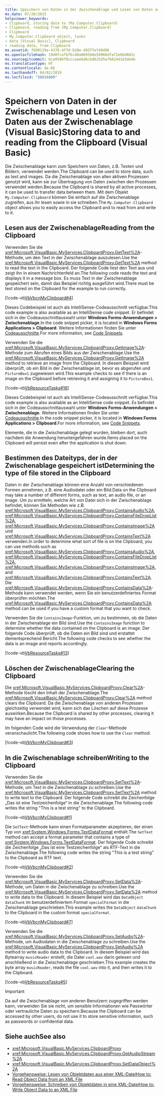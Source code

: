 ```yaml
---
title: Speichern von Daten in der Zwischenablage und Lesen von Daten aus der Zwischenablage (Visual Basic)
ms.date: 07/20/2015
helpviewer_keywords:
- Clipboard, storing data to (My.Computer.Clipboard)
- Clipboard, reading from (My.Computer.Clipboard)
- Clipboard
- My.Computer.Clipboard object, tasks
- data [Visual Basic], Clipboard
- reading data, from Clipboard
ms.assetid: f690119a-4378-4f7d-b20e-d9377ef49496
ms.openlocfilehash: 19d0fcafb76c40a00939de59968dfaf2e6bd683c
ms.sourcegitcommit: bce0586f0cccaae6d6cbd625d5a7b824d1d3de4b
ms.translationtype: HT
ms.contentlocale: de-DE
ms.lasthandoff: 04/02/2019
ms.locfileid: "58816880"
---
```

# <a name="storing-data-to-and-reading-from-the-clipboard-visual-basic"></a><span data-ttu-id="73a7b-102">Speichern von Daten in der Zwischenablage und Lesen von Daten aus der Zwischenablage (Visual Basic)</span><span class="sxs-lookup"><span data-stu-id="73a7b-102">Storing data to and reading from the Clipboard (Visual Basic)</span></span>
<span data-ttu-id="73a7b-103">Die Zwischenablage kann zum Speichern von Daten, z.B. Texten und Bildern, verwendet werden.</span><span class="sxs-lookup"><span data-stu-id="73a7b-103">The Clipboard can be used to store data, such as text and images.</span></span> <span data-ttu-id="73a7b-104">Da die Zwischenablage von allen aktiven Prozessen genutzt wird, kann sie zur Übertragung von Daten zwischen den Prozessen verwendet werden.</span><span class="sxs-lookup"><span data-stu-id="73a7b-104">Because the Clipboard is shared by all active processes, it can be used to transfer data between them.</span></span> <span data-ttu-id="73a7b-105">Mit dem Objekt `My.Computer.Clipboard` können Sie einfach auf die Zwischenablage zugreifen, aus ihr lesen sowie in sie schreiben.</span><span class="sxs-lookup"><span data-stu-id="73a7b-105">The `My.Computer.Clipboard` object allows you to easily access the Clipboard and to read from and write to it.</span></span>  
  
## <a name="reading-from-the-clipboard"></a><span data-ttu-id="73a7b-106">Lesen aus der Zwischenablage</span><span class="sxs-lookup"><span data-stu-id="73a7b-106">Reading from the Clipboard</span></span>  
 <span data-ttu-id="73a7b-107">Verwenden Sie die <xref:Microsoft.VisualBasic.MyServices.ClipboardProxy.GetText%2A>-Methode, um den Text in der Zwischenablage auszulesen.</span><span class="sxs-lookup"><span data-stu-id="73a7b-107">Use the <xref:Microsoft.VisualBasic.MyServices.ClipboardProxy.GetText%2A> method to read the text in the Clipboard.</span></span> <span data-ttu-id="73a7b-108">Der folgende Code liest den Text aus und zeigt ihn in einem Nachrichtenfeld an.</span><span class="sxs-lookup"><span data-stu-id="73a7b-108">The following code reads the text and displays it in a message box.</span></span> <span data-ttu-id="73a7b-109">Es muss Text in der Zwischenablage gespeichert sein, damit das Beispiel richtig ausgeführt wird.</span><span class="sxs-lookup"><span data-stu-id="73a7b-109">There must be text stored on the Clipboard for the example to run correctly.</span></span>  
  
 [!code-vb[VbVbcnMyClipboard#4](~/samples/snippets/visualbasic/VS_Snippets_VBCSharp/VbVbcnMyClipboard/VB/Class1.vb#4)]  
  
 <span data-ttu-id="73a7b-110">Dieses Codebeispiel ist auch als IntelliSense-Codeausschnitt verfügbar.</span><span class="sxs-lookup"><span data-stu-id="73a7b-110">This code example is also available as an IntelliSense code snippet.</span></span> <span data-ttu-id="73a7b-111">Er befindet sich in der Codeausschnittauswahl unter **Windows Forms-Anwendungen > Zwischenablage**.</span><span class="sxs-lookup"><span data-stu-id="73a7b-111">In the code snippet picker, it is located in **Windows Forms Applications > Clipboard**.</span></span> <span data-ttu-id="73a7b-112">Weitere Informationen finden Sie unter [Codeausschnitte](/visualstudio/ide/code-snippets).</span><span class="sxs-lookup"><span data-stu-id="73a7b-112">For more information, see [Code Snippets](/visualstudio/ide/code-snippets).</span></span>  
  
 <span data-ttu-id="73a7b-113">Verwenden Sie die <xref:Microsoft.VisualBasic.MyServices.ClipboardProxy.GetImage%2A>-Methode zum Abrufen eines Bilds aus der Zwischenablage.</span><span class="sxs-lookup"><span data-stu-id="73a7b-113">Use the <xref:Microsoft.VisualBasic.MyServices.ClipboardProxy.GetImage%2A> method to retrieve an image from the Clipboard.</span></span> <span data-ttu-id="73a7b-114">In diesem Beispiel wird überprüft, ob ein Bild in der Zwischenablage ist, bevor es abgerufen und `PictureBox1` zugewiesen wird.</span><span class="sxs-lookup"><span data-stu-id="73a7b-114">This example checks to see if there is an image on the Clipboard before retrieving it and assigning it to `PictureBox1`.</span></span>  
  
 [!code-vb[VbResourceTasks#16](~/samples/snippets/visualbasic/VS_Snippets_VBCSharp/VbResourceTasks/VB/Class1.vb#16)]  
  
 <span data-ttu-id="73a7b-115">Dieses Codebeispiel ist auch als IntelliSense-Codeausschnitt verfügbar.</span><span class="sxs-lookup"><span data-stu-id="73a7b-115">This code example is also available as an IntelliSense code snippet.</span></span> <span data-ttu-id="73a7b-116">Es befindet sich in der Codeausschnittauswahl unter **Windows Forms-Anwendungen > Zwischenablage**. Weitere Informationen finden Sie unter [Codeausschnitte](/visualstudio/ide/code-snippets).</span><span class="sxs-lookup"><span data-stu-id="73a7b-116">In the code snippet picker, it is located in **Windows Forms Applications > Clipboard**.For more information, see [Code Snippets](/visualstudio/ide/code-snippets).</span></span>  
  
 <span data-ttu-id="73a7b-117">Elemente, die in die Zwischenablage gelegt wurden, bleiben dort, auch nachdem die Anwendung heruntergefahren wurde.</span><span class="sxs-lookup"><span data-stu-id="73a7b-117">Items placed on the Clipboard will persist even after the application is shut down.</span></span>  
  
## <a name="determining-the-type-of-file-stored-in-the-clipboard"></a><span data-ttu-id="73a7b-118">Bestimmen des Dateityps, der in der Zwischenablage gespeichert ist</span><span class="sxs-lookup"><span data-stu-id="73a7b-118">Determining the type of file stored in the Clipboard</span></span>  
 <span data-ttu-id="73a7b-119">Daten in der Zwischenablage können eine Anzahl von verschiedenen Formen annehmen, z.B. eine Audiodatei oder ein Bild.</span><span class="sxs-lookup"><span data-stu-id="73a7b-119">Data on the Clipboard may take a number of different forms, such as text, an audio file, or an image.</span></span> <span data-ttu-id="73a7b-120">Um zu ermitteln, welche Art von Datei sich in der Zwischenablage befindet, können Sie Methoden wie z.B. <xref:Microsoft.VisualBasic.MyServices.ClipboardProxy.ContainsAudio%2A>, <xref:Microsoft.VisualBasic.MyServices.ClipboardProxy.ContainsFileDropList%2A>, <xref:Microsoft.VisualBasic.MyServices.ClipboardProxy.ContainsImage%2A> und <xref:Microsoft.VisualBasic.MyServices.ClipboardProxy.ContainsText%2A> verwenden.</span><span class="sxs-lookup"><span data-stu-id="73a7b-120">In order to determine what sort of file is on the Clipboard, you can use methods such as <xref:Microsoft.VisualBasic.MyServices.ClipboardProxy.ContainsAudio%2A>, <xref:Microsoft.VisualBasic.MyServices.ClipboardProxy.ContainsFileDropList%2A>, <xref:Microsoft.VisualBasic.MyServices.ClipboardProxy.ContainsImage%2A>, and <xref:Microsoft.VisualBasic.MyServices.ClipboardProxy.ContainsText%2A>.</span></span> <span data-ttu-id="73a7b-121">Die <xref:Microsoft.VisualBasic.MyServices.ClipboardProxy.ContainsData%2A>-Methode kann verwendet werden, wenn Sie ein benutzerdefiniertes Format überprüfen möchten.</span><span class="sxs-lookup"><span data-stu-id="73a7b-121">The <xref:Microsoft.VisualBasic.MyServices.ClipboardProxy.ContainsData%2A> method can be used if you have a custom format that you want to check.</span></span>  
  
 <span data-ttu-id="73a7b-122">Verwenden Sie die `ContainsImage`-Funktion, um zu bestimmen, ob die Daten in der Zwischenablage ein Bild sind.</span><span class="sxs-lookup"><span data-stu-id="73a7b-122">Use the `ContainsImage` function to determine whether the data contained on the Clipboard is an image.</span></span> <span data-ttu-id="73a7b-123">Der folgende Code überprüft, ob die Daten ein Bild sind und erstattet dementsprechend Bericht.</span><span class="sxs-lookup"><span data-stu-id="73a7b-123">The following code checks to see whether the data is an image and reports accordingly.</span></span>  
  
 [!code-vb[VbResourceTasks#13](~/samples/snippets/visualbasic/VS_Snippets_VBCSharp/VbResourceTasks/VB/Class1.vb#13)]  
  
## <a name="clearing-the-clipboard"></a><span data-ttu-id="73a7b-124">Löschen der Zwischenablage</span><span class="sxs-lookup"><span data-stu-id="73a7b-124">Clearing the Clipboard</span></span>  
 <span data-ttu-id="73a7b-125">Die <xref:Microsoft.VisualBasic.MyServices.ClipboardProxy.Clear%2A>-Methode löscht den Inhalt der Zwischenablage.</span><span class="sxs-lookup"><span data-stu-id="73a7b-125">The <xref:Microsoft.VisualBasic.MyServices.ClipboardProxy.Clear%2A> method clears the Clipboard.</span></span> <span data-ttu-id="73a7b-126">Da die Zwischenablage von anderen Prozessen gleichzeitig verwendet wird, kann sich das Löschen auf diese Prozesse auswirken.</span><span class="sxs-lookup"><span data-stu-id="73a7b-126">Because the Clipboard is shared by other processes, clearing it may have an impact on those processes.</span></span>  
  
 <span data-ttu-id="73a7b-127">Im folgenden Code wird die Verwendung der `Clear`-Methode veranschaulicht.</span><span class="sxs-lookup"><span data-stu-id="73a7b-127">The following code shows how to use the `Clear` method.</span></span>  
  
 [!code-vb[VbVbcnMyClipboard#3](~/samples/snippets/visualbasic/VS_Snippets_VBCSharp/VbVbcnMyClipboard/VB/Class1.vb#3)]  
  
## <a name="writing-to-the-clipboard"></a><span data-ttu-id="73a7b-128">In die Zwischenablage schreiben</span><span class="sxs-lookup"><span data-stu-id="73a7b-128">Writing to the Clipboard</span></span>  
 <span data-ttu-id="73a7b-129">Verwenden Sie die <xref:Microsoft.VisualBasic.MyServices.ClipboardProxy.SetText%2A>-Methode, um Text in die Zwischenablage zu schreiben.</span><span class="sxs-lookup"><span data-stu-id="73a7b-129">Use the <xref:Microsoft.VisualBasic.MyServices.ClipboardProxy.SetText%2A> method to write text to the Clipboard.</span></span> <span data-ttu-id="73a7b-130">Der folgende Code schreibt die Zeichenfolge „Das ist eine Testzeichenfolge“ in die Zwischenablage.</span><span class="sxs-lookup"><span data-stu-id="73a7b-130">The following code writes the string "This is a test string" to the Clipboard.</span></span>  
  
 [!code-vb[VbVbcnMyClipboard#1](~/samples/snippets/visualbasic/VS_Snippets_VBCSharp/VbVbcnMyClipboard/VB/Class1.vb#1)]  
  
 <span data-ttu-id="73a7b-131">Die `SetText`-Methode kann einen Formatparameter akzeptieren, der einen Typ von <xref:System.Windows.Forms.TextDataFormat> enthält.</span><span class="sxs-lookup"><span data-stu-id="73a7b-131">The `SetText` method can accept a format parameter that contains a type of <xref:System.Windows.Forms.TextDataFormat>.</span></span> <span data-ttu-id="73a7b-132">Der folgende Code schreibt die Zeichenfolge „Das ist eine Testzeichenfolge“ als RTF-Text in die Zwischenablage.</span><span class="sxs-lookup"><span data-stu-id="73a7b-132">The following code writes the string "This is a test string" to the Clipboard as RTF text.</span></span>  
  
 [!code-vb[VbVbcnMyClipboard#2](~/samples/snippets/visualbasic/VS_Snippets_VBCSharp/VbVbcnMyClipboard/VB/Class1.vb#2)]  
  
 <span data-ttu-id="73a7b-133">Verwenden Sie die <xref:Microsoft.VisualBasic.MyServices.ClipboardProxy.SetData%2A>-Methode, um Daten in die Zwischenablage zu schreiben.</span><span class="sxs-lookup"><span data-stu-id="73a7b-133">Use the <xref:Microsoft.VisualBasic.MyServices.ClipboardProxy.SetData%2A> method to write data to the Clipboard.</span></span> <span data-ttu-id="73a7b-134">In diesem Beispiel wird das `DataObject` `dataChunk` im benutzerdefiniertem Format `specialFormat` in die Zwischenablage geschrieben.</span><span class="sxs-lookup"><span data-stu-id="73a7b-134">This example writes the `DataObject` `dataChunk` to the Clipboard in the custom format `specialFormat`.</span></span>  
  
 [!code-vb[VbVbcnMyClipboard#7](~/samples/snippets/visualbasic/VS_Snippets_VBCSharp/VbVbcnMyClipboard/VB/Class1.vb#7)]  
  
 <span data-ttu-id="73a7b-135">Verwenden Sie die <xref:Microsoft.VisualBasic.MyServices.ClipboardProxy.SetAudio%2A>-Methode, um Audiodaten in die Zwischenablage zu schreiben.</span><span class="sxs-lookup"><span data-stu-id="73a7b-135">Use the <xref:Microsoft.VisualBasic.MyServices.ClipboardProxy.SetAudio%2A> method to write audio data to the Clipboard.</span></span> <span data-ttu-id="73a7b-136">In diesem Beispiel wird das Bytearray `musicReader` erstellt, die Datei `cool.wav` darin gelesen und anschließend in die Zwischenablage geschrieben.</span><span class="sxs-lookup"><span data-stu-id="73a7b-136">This example creates the byte array `musicReader`, reads the file `cool.wav` into it, and then writes it to the Clipboard.</span></span>  
  
 [!code-vb[VbResourceTasks#5](~/samples/snippets/visualbasic/VS_Snippets_VBCSharp/VbResourceTasks/VB/Class1.vb#5)]  
  
> [!IMPORTANT]
>  <span data-ttu-id="73a7b-137">Da auf die Zwischenablage von anderen Benutzern zugegriffen werden kann, verwenden Sie sie nicht, um sensible Informationen wie Passwörter oder vertrauliche Daten zu speichern.</span><span class="sxs-lookup"><span data-stu-id="73a7b-137">Because the Clipboard can be accessed by other users, do not use it to store sensitive information, such as passwords or confidential data.</span></span>  
  
## <a name="see-also"></a><span data-ttu-id="73a7b-138">Siehe auch</span><span class="sxs-lookup"><span data-stu-id="73a7b-138">See also</span></span>

- <xref:Microsoft.VisualBasic.MyServices.ClipboardProxy>
- <xref:Microsoft.VisualBasic.MyServices.ClipboardProxy.GetAudioStream%2A>
- <xref:Microsoft.VisualBasic.MyServices.ClipboardProxy.SetDataObject%2A>
- [<span data-ttu-id="73a7b-139">Vorgehensweise: Lesen von Objektdaten aus einer XML-Datei</span><span class="sxs-lookup"><span data-stu-id="73a7b-139">How to: Read Object Data from an XML File</span></span>](../../../programming-guide/concepts/serialization/how-to-read-object-data-from-an-xml-file.md)
- [<span data-ttu-id="73a7b-140">Vorgehensweise: Schreiben von Objektdaten in eine XML-Datei</span><span class="sxs-lookup"><span data-stu-id="73a7b-140">How to: Write Object Data to an XML File</span></span>](../../../programming-guide/concepts/serialization/how-to-write-object-data-to-an-xml-file.md)
